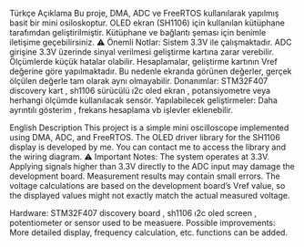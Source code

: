 Türkçe Açıklama
Bu proje, DMA, ADC ve FreeRTOS kullanılarak yapılmış basit bir mini osiloskoptur.
OLED ekran (SH1106) için kullanılan kütüphane tarafımdan geliştirilmiştir. Kütüphane ve bağlantı şeması için benimle iletişime geçebilirsiniz.
⚠️ Önemli Notlar:
Sistem 3.3V ile çalışmaktadır. ADC girişine 3.3V üzerinde sinyal verilmesi geliştirme kartına zarar verebilir.
Ölçümlerde küçük hatalar olabilir.
Hesaplamalar, geliştirme kartının Vref değerine göre yapılmaktadır. Bu nedenle ekranda görünen değerler, gerçek ölçülen değerle tam olarak aynı olmayabilir.
Donanımlar: STM32F407 discovery kart , sh1106 sürücülü ı2c oled ekran , potansiyometre veya herhangi ölçümde kullanılacak sensör.
Yapılabilecek geliştirmeler: Daha ayrıntılı gösterim , frekans hesaplama vb işlevler eklenebilir.

English Description
This project is a simple mini oscilloscope implemented using DMA, ADC, and FreeRTOS.
The OLED driver library for the SH1106 display is developed by me. You can contact me to access the library and the wiring diagram.
⚠️ Important Notes:
The system operates at 3.3V. Applying signals higher than 3.3V directly to the ADC input may damage the development board.
Measurement results may contain small errors.
The voltage calculations are based on the development board’s Vref value, so the displayed values might not exactly match the actual measured voltage.

Hardware: STM32F407 discovery board , sh1106 ı2c oled screen , potentiometer or sensor used to be measuere.
Possible improvements: More detailed display, frequency calculation, etc. functions can be added.
